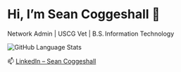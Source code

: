# Hi, I’m Sean Coggeshall 👋  
Network Admin | USCG Vet | B.S. Information Technology   

![GitHub Language Stats](https://github-readme-stats.vercel.app/api/top-langs/?username=scoggeshall&langs_count=5&theme=tokyonight)


📫 [LinkedIn – Sean Coggeshall](https://www.linkedin.com/in/sean-coggeshall/)
